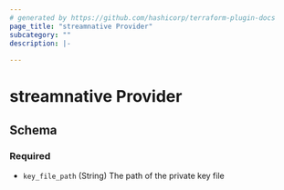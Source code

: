 ```yaml
---
# generated by https://github.com/hashicorp/terraform-plugin-docs
page_title: "streamnative Provider"
subcategory: ""
description: |-
  
---
```


# streamnative Provider





<!-- schema generated by tfplugindocs -->
## Schema

### Required

- `key_file_path` (String) The path of the private key file
